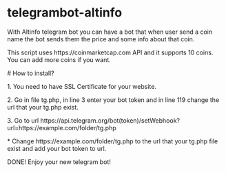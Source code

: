 # telegrambot-altinfo
<p>With Altinfo telegram bot you can have a bot that when user send a coin name the bot sends them the price and some info about that coin.</p>
<p>This script uses https://coinmarketcap.com API and it supports 10 coins. You can add more coins if you want.</p>
# How to install?
<p>1. You need to have SSL Certificate for your website.</p>
<p>2. Go in file tg.php, in line 3 enter your bot token and in line 119 change the url that your tg.php exist. </p>
<p>3. Go to url https://api.telegram.org/bot(token)/setWebhook?url=https://example.com/folder/tg.php</p>
<p>* Change https://example.com/folder/tg.php to the url that your tg.php file exist and add your bot token to url.</p>
<p>DONE! Enjoy your new telegram bot!</p>

